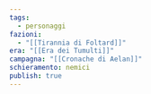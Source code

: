 ```yaml
---
tags:
  - personaggi
fazioni:
  - "[[Tirannia di Foltard]]"
era: "[[Era dei Tumulti]]"
campagna: "[[Cronache di Aelan]]"
schieramento: nemici
publish: true
---
```

